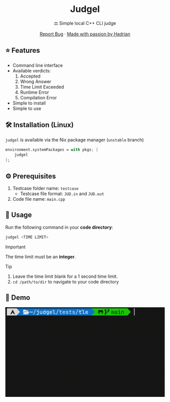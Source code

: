 <br />
<div align="center">
  <h1 align="center">Judgel</h3>
  <p align="center">
    ⚖️ Simple local C++ CLI judge
    <br />
    <br />
    <a href="https://github.com/udontur/judgel/issues/new">Report Bug</a>
    ·
    <a href="https://hadrianlau.com">Made with passion by Hadrian</a>
  </p>
</div>

## ⭐ Features
- Command line interface
- Available verdicts:
  1. Accepted
  2. Wrong Answer
  3. Time Limit Exceeded
  4. Runtime Error
  5. Compilation Error
- Simple to install
- Simple to use

## 🛠️ Installation (Linux)
```judgel``` is available via the Nix package manager (```unstable``` branch)
```nix
environment.systemPackages = with pkgs; [
    judgel
];
```

## ⚙️ Prerequisites
1. Testcase folder name: ```testcase```
	- Testcase file format: ```JUD.in``` and ```JUD.out```
2. Code file name: ```main.cpp```

## 🔧 Usage
Run the following command in your **code directory**:
```sh
judgel <TIME LIMIT>
```
> [!IMPORTANT]
> The time limit must be an **integer**.

> [!TIP]
> 1. Leave the time limit blank for a 1 second time limit.
> 2. ```cd /path/to/dir``` to navigate to your code directory

## 💾 Demo
![](assets/demo.gif)
